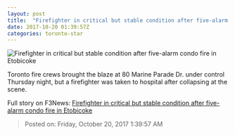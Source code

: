 ```yaml
---
layout: post
title:  "Firefighter in critical but stable condition after five-alarm condo fire in Etobicoke"
date: 2017-10-20 01:39:57Z
categories: toronto-star
---
```


![Firefighter in critical but stable condition after five-alarm condo fire in Etobicoke](https://www.thestar.com/content/dam/thestar/news/gta/2017/10/19/firefighter-in-critical-condition-after-five-alarm-condo-fire-in-humber-bay/condo_fire_1.jpg)

Toronto fire crews brought the blaze at 80 Marine Parade Dr. under control Thursday night, but a firefighter was taken to hospital after collapsing at the scene.


Full story on F3News: [Firefighter in critical but stable condition after five-alarm condo fire in Etobicoke](http://www.f3nws.com/n/nTztS)

> Posted on: Friday, October 20, 2017 1:39:57 AM
